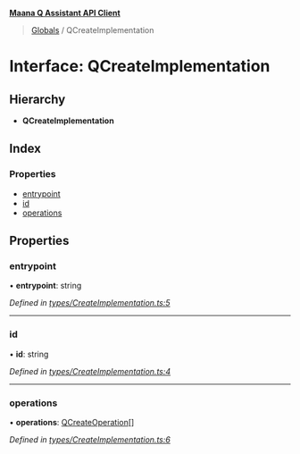 **[Maana Q Assistant API Client](../README.md)**

> [Globals](../README.md) / QCreateImplementation

# Interface: QCreateImplementation

## Hierarchy

* **QCreateImplementation**

## Index

### Properties

* [entrypoint](qcreateimplementation.md#entrypoint)
* [id](qcreateimplementation.md#id)
* [operations](qcreateimplementation.md#operations)

## Properties

### entrypoint

•  **entrypoint**: string

*Defined in [types/CreateImplementation.ts:5](https://github.com/maana-io/q-assistant-client/blob/develop/src/types/CreateImplementation.ts#L5)*

___

### id

•  **id**: string

*Defined in [types/CreateImplementation.ts:4](https://github.com/maana-io/q-assistant-client/blob/develop/src/types/CreateImplementation.ts#L4)*

___

### operations

•  **operations**: [QCreateOperation](qcreateoperation.md)[]

*Defined in [types/CreateImplementation.ts:6](https://github.com/maana-io/q-assistant-client/blob/develop/src/types/CreateImplementation.ts#L6)*
